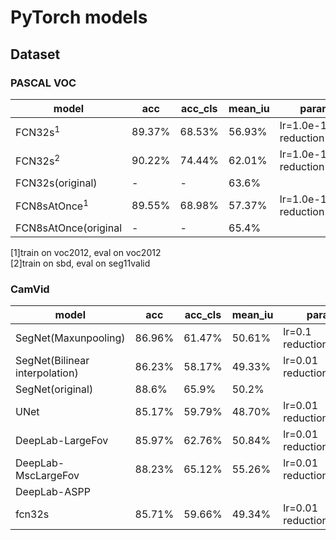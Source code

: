 # PyTorch models

## Dataset
### PASCAL VOC
model|acc|acc_cls|mean_iu|params
---|---|---|---|---
FCN32s<sup>1</sup>|89.37%|68.53%|56.93%|lr=1.0e-10<br>reduction='sum'
FCN32s<sup>2</sup>|90.22%|74.44%|62.01%|lr=1.0e-10<br>reduction='sum'
FCN32s(original)|-|-|63.6%|
FCN8sAtOnce<sup>1</sup>|89.55%|68.98%|57.37%|lr=1.0e-10<br>reduction='sum'
FCN8sAtOnce(original|-|-|65.4%|
[1]train on voc2012, eval on voc2012  
[2]train on sbd, eval on seg11valid

### CamVid
model|acc|acc_cls|mean_iu|params
---|---|---|---|---
SegNet(Maxunpooling)|86.96%|61.47%|50.61%|lr=0.1<br>reduction='mean'
SegNet(Bilinear interpolation)|86.23%|58.17%|49.33%|lr=0.01<br>reduction='mean'
SegNet(original)|88.6%|65.9%|50.2%
UNet|85.17%|59.79%|48.70%|lr=0.01<br>reduction='mean'
DeepLab-LargeFov|85.97%|62.76%|50.84%|lr=0.01<br>reduction='mean'
DeepLab-MscLargeFov|88.23%|65.12%|55.26%|lr=0.01<br>reduction='mean'
DeepLab-ASPP|
fcn32s|85.71%|59.66%|49.34%|lr=0.01<br>reduction='mean'